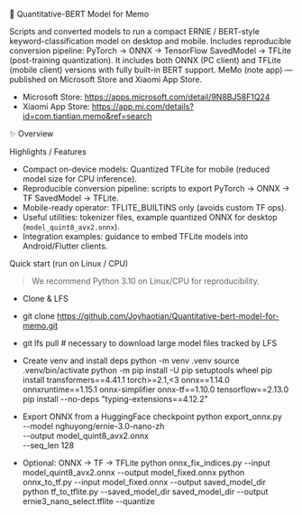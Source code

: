 📘 Quantitative-BERT Model for Memo

Scripts and converted models to run a compact ERNIE / BERT-style keyword-classification model on desktop and mobile. Includes reproducible conversion pipeline: PyTorch → ONNX → TensorFlow SavedModel → TFLite (post-training quantization).
It includes both ONNX (PC client) and TFLite (mobile client) versions with fully built-in BERT support.
MeMo (note app) — published on Microsoft Store and Xiaomi App Store.  
- Microsoft Store: https://apps.microsoft.com/detail/9N8BJ58F1Q24  
- Xiaomi App Store: https://app.mi.com/details?id=com.tiantian.memo&ref=search

✨ Overview

 Highlights / Features
- Compact on-device models: Quantized TFLite for mobile (reduced model size for CPU inference).  
- Reproducible conversion pipeline: scripts to export PyTorch → ONNX → TF SavedModel → TFLite.  
- Mobile-ready operator: TFLITE_BUILTINS only (avoids custom TF ops).  
- Useful utilities: tokenizer files, example quantized ONNX for desktop (`model_quint8_avx2.onnx`).  
- Integration examples: guidance to embed TFLite models into Android/Flutter clients.

 Quick start (run on Linux / CPU)
 > We recommend Python 3.10 on Linux/CPU for reproducibility.

- Clone & LFS
-  git clone https://github.com/Joyhaotian/Quantitative-bert-model-for-memo.git
-  git lfs pull   # necessary to download large model files tracked by LFS
  
- Create venv and install deps
  python -m venv .venv
  source .venv/bin/activate
  python -m pip install -U pip setuptools wheel
  pip install transformers==4.41.1 torch>=2.1,<3 onnx==1.14.0 onnxruntime==1.15.1 onnx-simplifier onnx-tf==1.10.0 tensorflow==2.13.0
  pip install --no-deps "typing-extensions==4.12.2"
 
- Export ONNX from a HuggingFace checkpoint
  python export_onnx.py \
   --model nghuyong/ernie-3.0-nano-zh \
   --output model_quint8_avx2.onnx \
   --seq_len 128
  
- Optional: ONNX → TF → TFLite
   python onnx_fix_indices.py --input model_quint8_avx2.onnx --output model_fixed.onnx
   python onnx_to_tf.py --input model_fixed.onnx --output saved_model_dir
   python tf_to_tflite.py --saved_model_dir saved_model_dir --output ernie3_nano_select.tflite --quantize

